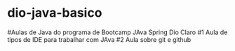 # dio-java-basico
#Aulas de Java do programa de Bootcamp JAva Spring Dio  Claro
#1 Aula de tipos de IDE para trabalhar com JAva
#2 Aula sobre git e github
